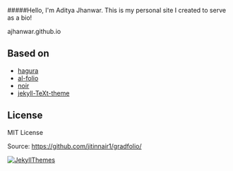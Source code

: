 #####Hello, I'm Aditya Jhanwar. This is my personal site I created to serve as a bio!

ajhanwar.github.io

## Based on
- [hagura](https://github.com/sharu725/hagura)
- [al-folio](https://github.com/alshedivat/al-folio)
- [noir](https://github.com/essentialenemy/noir)
- [jekyll-TeXt-theme](https://github.com/kitian616/jekyll-TeXt-theme)

## License
MIT License

Source: https://github.com/jitinnair1/gradfolio/

[![JekyllThemes](https://img.shields.io/badge/featured%20on-JekyllThemes-red.svg)](https://jekyll-themes.com)
